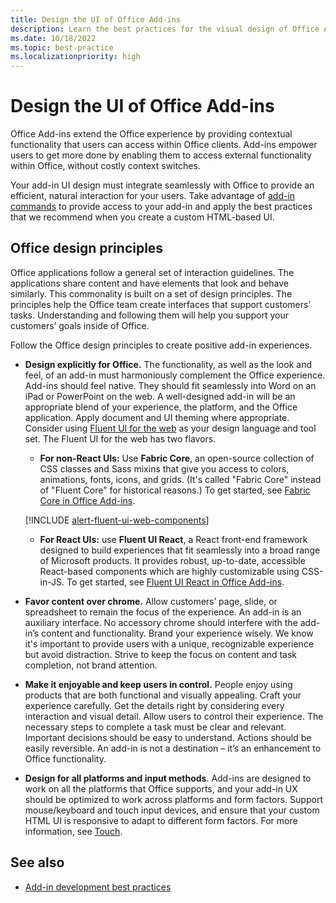 ```yaml
---
title: Design the UI of Office Add-ins
description: Learn the best practices for the visual design of Office Add-ins.
ms.date: 10/18/2022
ms.topic: best-practice
ms.localizationpriority: high
---
```



# Design the UI of Office Add-ins

Office Add-ins extend the Office experience by providing contextual functionality that users can access within Office clients. Add-ins empower users to get more done by enabling them to access external functionality within Office, without costly context switches.

Your add-in UI design must integrate seamlessly with Office to provide an efficient, natural interaction for your users. Take advantage of [add-in commands](add-in-commands.md) to provide access to your add-in and apply the best practices that we recommend when you create a custom HTML-based UI.

## Office design principles

Office applications follow a general set of interaction guidelines. The applications share content and have elements that look and behave similarly. This commonality is built on a set of design principles. The principles help the Office team create interfaces that support customers’ tasks. Understanding and following them will help you support your customers’ goals inside of Office.

Follow the Office design principles to create positive add-in experiences.

- **Design explicitly for Office.** The functionality, as well as the look and feel, of an add-in must harmoniously complement the Office experience. Add-ins should feel native. They should fit seamlessly into Word on an iPad or PowerPoint on the web. A well-designed add-in will be an appropriate blend of your experience, the platform, and the Office application. Apply document and UI theming where appropriate. Consider using [Fluent UI for the web](https://developer.microsoft.com/fluentui#/get-started/web) as your design language and tool set. The Fluent UI for the web has two flavors.

  - **For non-React UIs:** Use **Fabric Core**, an open-source collection of CSS classes and Sass mixins that give you access to colors, animations, fonts, icons, and grids. (It's called "Fabric Core" instead of "Fluent Core" for historical reasons.) To get started, see [Fabric Core in Office Add-ins](fabric-core.md).
  
  [!INCLUDE [alert-fluent-ui-web-components](../includes/alert-fluent-ui-web-components.md)]

  - **For React UIs:** use **Fluent UI React**, a React front-end framework designed to build experiences that fit seamlessly into a broad range of Microsoft products. It provides robust, up-to-date, accessible React-based components which are highly customizable using CSS-in-JS. To get started, see [Fluent UI React in Office Add-ins](using-office-ui-fabric-react.md).

- **Favor content over chrome.** Allow customers’ page, slide, or spreadsheet to remain the focus of the experience. An add-in is an auxiliary interface. No accessory chrome should interfere with the add-in’s content and functionality. Brand your experience wisely. We know it's important to provide users with a unique, recognizable experience but avoid distraction. Strive to keep the focus on content and task completion, not brand attention.

- **Make it enjoyable and keep users in control.** People enjoy using products that are both functional and visually appealing. Craft your experience carefully. Get the details right by considering every interaction and visual detail. Allow users to control their experience. The necessary steps to complete a task must be clear and relevant. Important decisions should be easy to understand. Actions should be easily reversible. An add-in is not a destination – it’s an enhancement to Office functionality.

- **Design for all platforms and input methods**. Add-ins are designed to work on all the platforms that Office supports, and your add-in UX should be optimized to work across platforms and form factors. Support mouse/keyboard and touch input devices, and ensure that your custom HTML UI is responsive to adapt to different form factors. For more information, see [Touch](../concepts/add-in-development-best-practices.md#optimize-for-touch).

## See also

- [Add-in development best practices](../concepts/add-in-development-best-practices.md)

